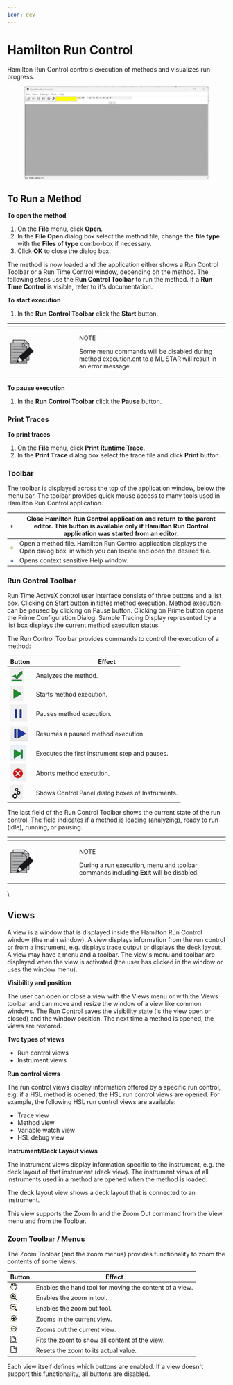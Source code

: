 ```yaml
---
icon: dev
---
```


# Hamilton Run Control

Hamilton Run Control controls execution of methods and visualizes run progress.

<figure><img src="../../.gitbook/assets/image (10) (1) (1) (1) (1) (1) (1) (1).png" alt=""><figcaption></figcaption></figure>

## To Run a Method

**To open the method**

1. On the **File** menu, click **Open**.
2. In the **File Open** dialog box select the method file, change the **file type** with the **Files of type** combo-box if necessary.
3. Click **OK** to close the dialog box.

The method is now loaded and the application either shows a  Run Control Toolbar or a Run Time Control window, depending on the method. The following steps use the **Run Control Toolbar** to run the method. If a **Run Time Control** is visible, refer to it's documentation.

**To start execution**

1. In the **Run Control Toolbar** click the **Start** button.

<table data-header-hidden><thead><tr><th width="145"></th><th></th></tr></thead><tbody><tr><td><img src="../../.gitbook/assets/image (10) (1) (1) (1) (1) (1) (1) (1) (1) (1) (1) (1) (1) (1) (1) (1) (1).png" alt="" data-size="original"></td><td><p>NOTE</p><p>Some menu commands will be disabled during method execution.ent to a ML STAR will result in an error message.</p></td></tr></tbody></table>



**To pause execution**

1. In the **Run Control Toolbar** click the **Pause** button.

### Print Traces

**To print traces**

1. On the **File** menu, click **Print Runtime Trace**.
2. In the **Print Trace** dialog box select the trace file and click **Print** button.

### Toolbar

The toolbar is displayed across the top of the application window, below the menu bar. The toolbar provides quick mouse access to many tools used in Hamilton Run Control application.

| <img src="../../.gitbook/assets/Screenshot 2024-10-10 130837.png" alt="" data-size="original">                                      | Close Hamilton Run Control application and return to the parent editor. This button is available only if Hamilton Run Control application was started from an editor. |
| ----------------------------------------------------------------------------------------------------------------------------------- | --------------------------------------------------------------------------------------------------------------------------------------------------------------------- |
| <img src="../../.gitbook/assets/image (26) (1) (1) (1) (1) (1).png" alt="" data-size="original">                                    | Open a method file. Hamilton Run Control application displays the Open dialog box, in which you can locate and open the desired file.                                 |
| <img src="../../.gitbook/assets/image (1) (1) (1) (1) (1) (1) (1) (1) (1) (1) (1) (1) (1) (1) (1).png" alt="" data-size="original"> | Opens context sensitive Help window.                                                                                                                                  |



### Run Control Toolbar

Run Time ActiveX control user interface consists of three buttons and a list box. Clicking on Start button initiates method execution. Method execution can be paused by clicking on Pause button. Clicking on Prime button opens the Prime Configuration Dialog. Sample Tracing Display represented by a list box displays the current method execution status.

The Run Control Toolbar provides commands to control the execution of a method:

| Button                                                                        | Effect                                           |
| ----------------------------------------------------------------------------- | ------------------------------------------------ |
| <img src="../../.gitbook/assets/image (734).png" alt="" data-size="original"> | Analyzes the method.                             |
| <img src="../../.gitbook/assets/image (735).png" alt="" data-size="original"> | Starts method execution.                         |
| <img src="../../.gitbook/assets/image (736).png" alt="" data-size="original"> | Pauses method execution.                         |
| <img src="../../.gitbook/assets/image (739).png" alt="" data-size="original"> | Resumes a paused method execution.               |
| <img src="../../.gitbook/assets/image (738).png" alt="" data-size="original"> | Executes the first instrument step and pauses.   |
| <img src="../../.gitbook/assets/image (740).png" alt="" data-size="original"> | Aborts method execution.                         |
| <img src="../../.gitbook/assets/image (733).png" alt="" data-size="original"> | Shows Control Panel dialog boxes of Instruments. |

The last field of the Run Control Toolbar shows the current state of the run control. The field indicates if a method is loading (analyzing), ready to run (idle),  running, or pausing.

<table data-header-hidden><thead><tr><th width="145"></th><th></th></tr></thead><tbody><tr><td><img src="../../.gitbook/assets/image (10) (1) (1) (1) (1) (1) (1) (1) (1) (1) (1) (1) (1) (1) (1) (1) (1).png" alt="" data-size="original"></td><td><p>NOTE</p><p>During a run execution, menu and toolbar commands including <strong>Exit</strong> will be disabled.</p></td></tr></tbody></table>

\


## Views

A view is a window that is displayed inside the Hamilton Run Control window (the main window). A view displays information from the run control or from a instrument, e.g. displays trace output or displays the deck layout. A view may have a menu and a toolbar. The view's menu and toolbar are displayed when the view is activated (the user has clicked in the window or uses the window menu).

**Visibility and position**

The user can open or close a view with the Views menu or with the Views toolbar and can move and resize the window of a view like common windows. The Run Control saves the visibility state (is the view open or closed) and the window position. The next time a method is opened, the views are restored.

**Two types of views**

* Run control views
* Instrument views

**Run control views**

The run control views display information offered by a specific run control, e.g. if a HSL method is opened, the  HSL run control views are opened. For example, the following HSL run control views are available:

* Trace view
* Method view
* Variable watch view
* HSL debug view

**Instrument/Deck Layout views**

The instrument views display information specific to the instrument, e.g. the deck layout of that instrument (deck view). The instrument views of all instruments used in a method are opened when the method is loaded.

The deck layout view shows a deck layout that is connected to an instrument.

This view supports the Zoom In  and the Zoom Out command  from the View menu and from the Toolbar.



### Zoom Toolbar / Menus

The Zoom Toolbar (and the zoom menus) provides functionality to zoom the contents of some views.

| **Button**                                                                                                                      | **Effect**                                              |
| ------------------------------------------------------------------------------------------------------------------------------- | ------------------------------------------------------- |
| <img src="../../.gitbook/assets/image (2) (1) (1) (1) (1) (1) (1) (1) (1) (1) (1) (1) (1) (1).png" alt="" data-size="original"> | Enables the hand tool for moving the content of a view. |
| <img src="../../.gitbook/assets/image (3) (1) (1) (1) (1) (1) (1) (1) (1) (1) (1) (1).png" alt="" data-size="original">         | Enables the zoom in tool.                               |
| <img src="../../.gitbook/assets/image (5) (1) (1) (1) (1) (1) (1) (1) (1) (1).png" alt="" data-size="original">                 | Enables the zoom out tool.                              |
| <img src="../../.gitbook/assets/image (6) (1) (1) (1) (1) (1) (1) (1) (1).png" alt="" data-size="original">                     | Zooms in the current view.                              |
| <img src="../../.gitbook/assets/image (7) (1) (1) (1) (1) (1) (1) (1) (1).png" alt="" data-size="original">                     | Zooms out the current view.                             |
| <img src="../../.gitbook/assets/image (8) (1) (1) (1) (1) (1) (1) (1) (1).png" alt="" data-size="original">                     | Fits the zoom to show all content of the view.          |
| <img src="../../.gitbook/assets/image (9) (1) (1) (1) (1) (1) (1) (1) (1).png" alt="" data-size="original">                     | Resets the zoom to its actual value.                    |

Each view itself defines which buttons are enabled. If a view doesn't support this functionality, all buttons are disabled.

